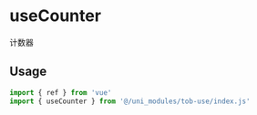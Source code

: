 # useCounter

计数器

## Usage

```js
import { ref } from 'vue'
import { useCounter } from '@/uni_modules/tob-use/index.js'


```

